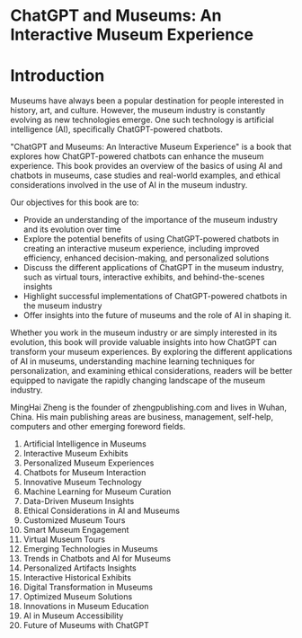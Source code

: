 # ChatGPT and Museums: An Interactive Museum Experience

# Introduction

Museums have always been a popular destination for people interested in history, art, and culture. However, the museum industry is constantly evolving as new technologies emerge. One such technology is artificial intelligence (AI), specifically ChatGPT-powered chatbots.

"ChatGPT and Museums: An Interactive Museum Experience" is a book that explores how ChatGPT-powered chatbots can enhance the museum experience. This book provides an overview of the basics of using AI and chatbots in museums, case studies and real-world examples, and ethical considerations involved in the use of AI in the museum industry.

Our objectives for this book are to:

* Provide an understanding of the importance of the museum industry and its evolution over time
* Explore the potential benefits of using ChatGPT-powered chatbots in creating an interactive museum experience, including improved efficiency, enhanced decision-making, and personalized solutions
* Discuss the different applications of ChatGPT in the museum industry, such as virtual tours, interactive exhibits, and behind-the-scenes insights
* Highlight successful implementations of ChatGPT-powered chatbots in the museum industry
* Offer insights into the future of museums and the role of AI in shaping it.

Whether you work in the museum industry or are simply interested in its evolution, this book will provide valuable insights into how ChatGPT can transform your museum experiences. By exploring the different applications of AI in museums, understanding machine learning techniques for personalization, and examining ethical considerations, readers will be better equipped to navigate the rapidly changing landscape of the museum industry.

MingHai Zheng is the founder of zhengpublishing.com and lives in Wuhan, China. His main publishing areas are business, management, self-help, computers and other emerging foreword fields.





1. Artificial Intelligence in Museums
2. Interactive Museum Exhibits
3. Personalized Museum Experiences
4. Chatbots for Museum Interaction
5. Innovative Museum Technology
6. Machine Learning for Museum Curation
7. Data-Driven Museum Insights
8. Ethical Considerations in AI and Museums
9. Customized Museum Tours
10. Smart Museum Engagement
11. Virtual Museum Tours
12. Emerging Technologies in Museums
13. Trends in Chatbots and AI for Museums
14. Personalized Artifacts Insights
15. Interactive Historical Exhibits
16. Digital Transformation in Museums
17. Optimized Museum Solutions
18. Innovations in Museum Education
19. AI in Museum Accessibility
20. Future of Museums with ChatGPT

